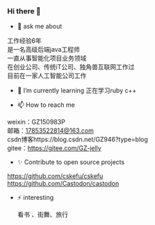### Hi there 👋

- 💬 ask me about
  
 工作经验6年</br>
 是一名高级后端java工程师</br>
 一直从事智能化项目业务领域</br>
 在创业公司、传统iT公司、独角兽互联网工作过</br>
 目前在一家人工智能公司工作</br>
 
- 🌱 I’m currently learning
 正在学习ruby c++

- 📫 How to reach me
  
 weixin：GZ150983P</br>
 邮箱：17853522814@163.com</br>
 csdn博客https://blog.csdn.net/GZ946?type=blog</br>
 gitee：https://gitee.com/GZ-jelly</br>

- ✨ Contribute to open source projects
  
 https://github.com/cskefu/cskefu</br>
 https://github.com/Castodon/castodon</br>
   
- ⚡ interesting
  
  看书 、街舞、旅行 

